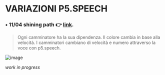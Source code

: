 # VARIAZIONI P5.SPEECH
### **• 11/04 shining path** 👉 [link](https://editor.p5js.org/cllomatt24/sketches/hybooOBtf).
> Ogni camminatore ha la sua dipendenza. Il colore cambia in base alla velocità. I camminatori cambiano di velocità e numero attraverso la voce con p5.speech.

![image](https://user-images.githubusercontent.com/101120757/162706141-9ee7ccfc-3deb-435d-b4df-5ab945762c6d.png)



_work in progress_

